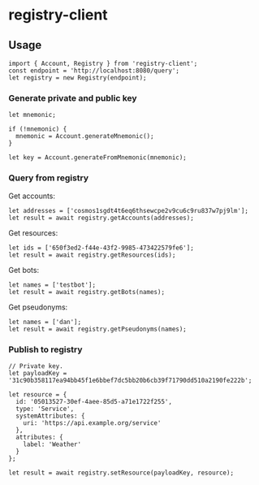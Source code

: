 # registry-client

## Usage

```
import { Account, Registry } from 'registry-client';
const endpoint = 'http://localhost:8080/query';
let registry = new Registry(endpoint);
```

### Generate private and public key

```
let mnemonic;

if (!mnemonic) {
  mnemonic = Account.generateMnemonic();
}

let key = Account.generateFromMnemonic(mnemonic);
```

### Query from registry

Get accounts:

```
let addresses = ['cosmos1sgdt4t6eq6thsewcpe2v9cu6c9ru837w7pj9lm'];
let result = await registry.getAccounts(addresses);
```

Get resources:

```
let ids = ['650f3ed2-f44e-43f2-9985-473422579fe6'];
let result = await registry.getResources(ids);
```

Get bots:

```
let names = ['testbot'];
let result = await registry.getBots(names);
```

Get pseudonyms:

```
let names = ['dan'];
let result = await registry.getPseudonyms(names);
```

### Publish to registry

```
// Private key.
let payloadKey = '31c90b358117ea94bb45f1e6bbef7dc5bb20b6cb39f71790dd510a2190fe222b';

let resource = {
  id: '05013527-30ef-4aee-85d5-a71e1722f255',
  type: 'Service',
  systemAttributes: {
    uri: 'https://api.example.org/service'
  },
  attributes: {
    label: 'Weather'
  }
};

let result = await registry.setResource(payloadKey, resource);
```
